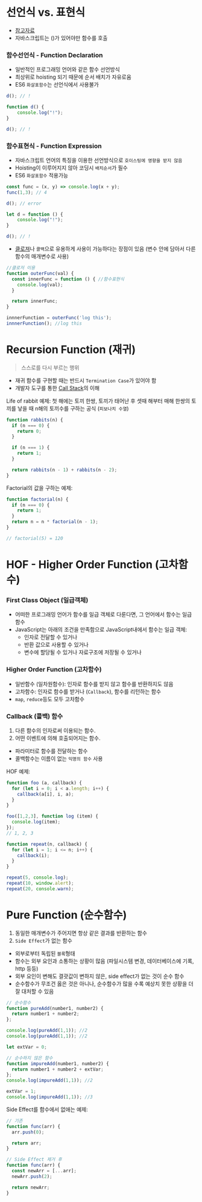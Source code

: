 # 선언식 vs. 표현식

- [참고자료](https://joshua1988.github.io/web-development/javascript/function-expressions-vs-declarations/)
- 자바스크립트는 ()가 있어야만 함수를 호출

### 함수선언식 - Function Declaration

- 일반적인 프로그래밍 언어와 같은 함수 선언방식
- 최상위로 hoisting 되기 때문에 순서 배치가 자유로움
- ES6 `화살표함수`는 선언식에서 사용불가
    
```JavaScript
d(); // !

function d() {
    console.log("!");
}

d(); // !
```

### 함수표현식 - Function Expression
- 자바스크립트 언어의 특징을 이용한 선언방식으로 `호이스팅에 영향을 받지 않음`
- Hoisting이 이루어지지 않아 코딩시 `배치순서`가 필수
- ES6 `화살표함수` 적용가능

```JavaScript
const func = (x, y) => console.log(x + y);
func(1,3); // 4
``` 

```JavaScript
d(); // error

let d = function () {
    console.log("!");
}

d(); // !
``` 

- [클로져](https://github.com/j25nkh/TIL/blob/master/JavaScript/closure.md)나 `콜백`으로 유용하게 사용이 가능하다는 장점이 있음 (변수 안에 담아서 다른 함수의 매개변수로 사용)

```JavaScript
//클로저 이용
function outerFunc(val) {
  const innerFunc = function () { //함수표현식
    console.log(val);
  }

  return innerFunc;
}

innnerFunction = outerFunc('log this');
innnerFunction(); //log this
``` 


# Recursion Function (재귀)

> 스스로를 다시 부르는 행위

- 재귀 함수를 구현할 때는 반드시 `Termination Case`가 있어야 함
- 개발자 도구를 통한 [Call Stack](https://github.com/j25nkh/TIL/blob/master/Chrome/debugging.md)의 이해

Life of rabbit 예제: 첫 해에는 토끼 한쌍, 토끼가 태어난 후 셋때 해부터 매해 한쌍의 토끼를 낳을 때 n해의 토끼수를 구하는 공식 (`피보나치 수열`)

```JavaScript
function rabbits(n) {
  if (n === 0) {
    return 0;
  }

  if (n === 1) {
    return 1;
  }

  return rabbits(n - 1) + rabbits(n - 2);
}
```

Factorial의 값을 구하는 예제:

```JavaScript
function factorial(n) {
  if (n === 0) {
    return 1;
  }
  return n = n * factorial(n - 1);
}

// factorial(5) = 120
```

# HOF - Higher Order Function (고차함수)

### First Class Object (일급객체)

- 어떠한 프로그래밍 언어가 함수를 일급 객체로 다룬다면, 그 언어에서 함수는 일급 함수
- JavaScript는 아래의 조건을 만족함으로 JavaScript내에서 함수는 일급 객체:
  - 인자로 전달할 수 있거나
  - 반환 값으로 사용할 수 있거나
  - 변수에 할당될 수 있거나 자료구조에 저장될 수 있거나

### Higher Order Function (고차함수)

- 일반함수 (일차원함수): 인자로 함수를 받지 않고 함수를 반환하지도 않음
- 고차함수: 인자로 함수를 받거나 (`Callback`), 함수를 리턴하는 함수
- `map`, `reduce`등도 모두 고차함수

### Callback (콜백) 함수

  1. 다른 함수의 인자로써 이용되는 함수.
  2. 어떤 이벤트에 의해 호출되어지는 함수.
  - 파라미터로 함수를 전달하는 함수
  - 콜백함수는 이름이 없는 `익명의 함수` 사용


HOF 예제:

```JavaScript
function foo (a, callback) {
  for (let i = 0; i < a.length; i++) {
    callback(a[i], i, a);
  }
}

foo([1,2,3], function log (item) {
  console.log(item);
});
// 1, 2, 3
```

```JavaScript
function repeat(n, callback) {
  for (let i = 1; i <= n; i++) {
    callback(i);
  }
}

repeat(5, console.log);
repeat(10, window.alert);
repeat(20, console.warn);
```

# Pure Function (순수함수)

1. 동일한 매개변수가 주어지면 항상 같은 결과를 반환하는 함수
2. `Side Effect`가 없는 함수
- 외부로부터 독립된 `블록`형태
- 함수는 외부 요인과 소통하는 상황이 많음 (파일시스템 변경, 데이터베이스에 기록, http 등등)
- 외부 요인이 변해도 결괏값이 변하지 않은, side effect가 없는 것이 순수 함수
- 순수함수가 무조건 옳은 것은 아니나, 순수함수가 많을 수록 예상치 못한 상황을 더 잘 대처할 수 있음

```JavaScript
// 순수함수
function pureAdd(number1, number2) {
  return number1 + number2;
};

console.log(pureAdd(1,1)); //2
console.log(pureAdd(1,1)); //2
```

```JavaScript
let extVar = 0;

// 순수하지 않은 함수
function impureAdd(number1, number2) {
  return number1 + number2 + extVar;
};
console.log(impureAdd(1,1)); //2

extVar = 1;
console.log(impureAdd(1,1)); //3
```

Side Effect를 함수에서 없애는 예제:

```JavaScript
// 기존
function func(arr) {
  arr.push(0);

  return arr;
}

// Side Effect 제거 후
function func(arr) {
  const newArr = [...arr];
  newArr.push(2);

  return newArr;
}
```


